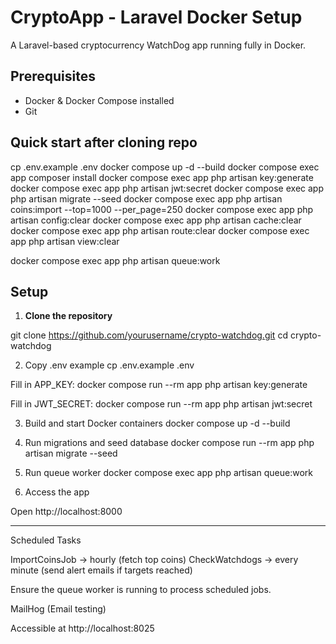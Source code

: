 # CryptoApp - Laravel Docker Setup

A Laravel-based cryptocurrency WatchDog app running fully in Docker.

## Prerequisites

- Docker & Docker Compose installed
- Git

## Quick start after cloning repo

cp .env.example .env
docker compose up -d --build
docker compose exec app composer install
docker compose exec app php artisan key:generate
docker compose exec app php artisan jwt:secret
docker compose exec app php artisan migrate --seed
docker compose exec app php artisan coins:import --top=1000 --per_page=250
docker compose exec app php artisan config:clear
docker compose exec app php artisan cache:clear
docker compose exec app php artisan route:clear
docker compose exec app php artisan view:clear

docker compose exec app php artisan queue:work


## Setup

1. **Clone the repository**

git clone https://github.com/yourusername/crypto-watchdog.git
cd crypto-watchdog

2. Copy .env example
cp .env.example .env

Fill in APP_KEY:
docker compose run --rm app php artisan key:generate

Fill in JWT_SECRET:
docker compose run --rm app php artisan jwt:secret

3. Build and start Docker containers
docker compose up -d --build

4. Run migrations and seed database
docker compose run --rm app php artisan migrate --seed

5. Run queue worker
docker compose exec app php artisan queue:work

6. Access the app

Open http://localhost:8000

---

Scheduled Tasks

ImportCoinsJob → hourly (fetch top coins)
CheckWatchdogs → every minute (send alert emails if targets reached)

Ensure the queue worker is running to process scheduled jobs.

MailHog (Email testing)

Accessible at http://localhost:8025


